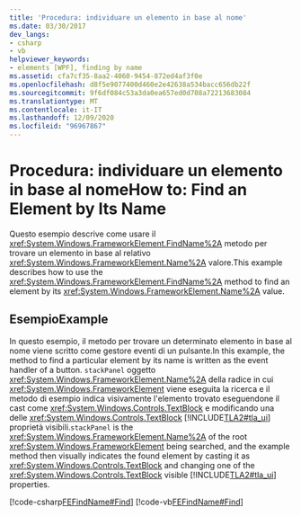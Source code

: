 ```yaml
---
title: 'Procedura: individuare un elemento in base al nome'
ms.date: 03/30/2017
dev_langs:
- csharp
- vb
helpviewer_keywords:
- elements [WPF], finding by name
ms.assetid: cfa7cf35-8aa2-4060-9454-872ed4af3f0e
ms.openlocfilehash: d8f5e9077400d460e2e42638a534bacc656db22f
ms.sourcegitcommit: 9f6df084c53a3da0ea657ed0d708a72213683084
ms.translationtype: MT
ms.contentlocale: it-IT
ms.lasthandoff: 12/09/2020
ms.locfileid: "96967867"
---
```

# <a name="how-to-find-an-element-by-its-name"></a><span data-ttu-id="c372b-102">Procedura: individuare un elemento in base al nome</span><span class="sxs-lookup"><span data-stu-id="c372b-102">How to: Find an Element by Its Name</span></span>
<span data-ttu-id="c372b-103">Questo esempio descrive come usare il <xref:System.Windows.FrameworkElement.FindName%2A> metodo per trovare un elemento in base al relativo <xref:System.Windows.FrameworkElement.Name%2A> valore.</span><span class="sxs-lookup"><span data-stu-id="c372b-103">This example describes how to use the <xref:System.Windows.FrameworkElement.FindName%2A> method to find an element by its <xref:System.Windows.FrameworkElement.Name%2A> value.</span></span>  
  
## <a name="example"></a><span data-ttu-id="c372b-104">Esempio</span><span class="sxs-lookup"><span data-stu-id="c372b-104">Example</span></span>  
 <span data-ttu-id="c372b-105">In questo esempio, il metodo per trovare un determinato elemento in base al nome viene scritto come gestore eventi di un pulsante.</span><span class="sxs-lookup"><span data-stu-id="c372b-105">In this example, the method to find a particular element by its name is written as the event handler of a button.</span></span> <span data-ttu-id="c372b-106">`stackPanel` oggetto <xref:System.Windows.FrameworkElement.Name%2A> della radice in cui <xref:System.Windows.FrameworkElement> viene eseguita la ricerca e il metodo di esempio indica visivamente l'elemento trovato eseguendone il cast come <xref:System.Windows.Controls.TextBlock> e modificando una delle <xref:System.Windows.Controls.TextBlock> [!INCLUDE[TLA2#tla_ui](../../../includes/tla2sharptla-ui-md.md)] proprietà visibili.</span><span class="sxs-lookup"><span data-stu-id="c372b-106">`stackPanel` is the <xref:System.Windows.FrameworkElement.Name%2A> of the root <xref:System.Windows.FrameworkElement> being searched, and the example method then visually indicates the found element by casting it as <xref:System.Windows.Controls.TextBlock> and changing one of the <xref:System.Windows.Controls.TextBlock> visible [!INCLUDE[TLA2#tla_ui](../../../includes/tla2sharptla-ui-md.md)] properties.</span></span>  
  
 [!code-csharp[FEFindName#Find](~/samples/snippets/csharp/VS_Snippets_Wpf/FEFindName/CSharp/default.xaml.cs#find)]
 [!code-vb[FEFindName#Find](~/samples/snippets/visualbasic/VS_Snippets_Wpf/FEFindName/VisualBasic/default.xaml.vb#find)]
